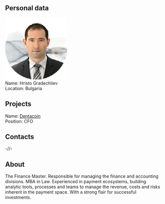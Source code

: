 ## Personal data
![hristo gradechliev photo](photo/hristo_gradechliev.png)  
Name:   Hristo Gradechliev  
Location: Bulgaria  
## Projects 
Name: [Dentacoin](../projects/dentacoin.md)  
Position: CFO   
## Contacts    
-//-
## About
The Finance Master. Responsible for managing the finance and accounting divisions. MBA in Law. Experienced in payment ecosystems, building analytic tools, processes and teams to manage the revenue, costs and risks inherent in the payment space. With a strong flair for successful investments.
